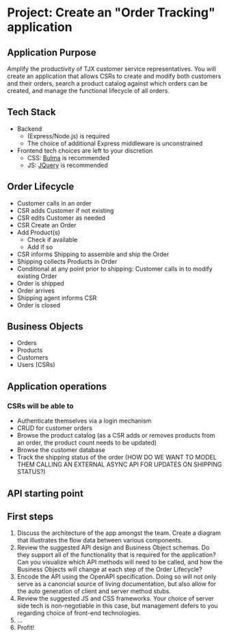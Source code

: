 # Project: Create an "Order Tracking" application
 
## Application Purpose
Amplify the productivity of TJX customer service representatives. You will create an application that allows CSRs to create and modify both customers and their orders, search a product catalog against which orders can be created, and manage the functional lifecycle of all orders.

## Tech Stack
* Backend 
    - (Express/Node.js) is required
    - The choice of additional Express middleware is unconstrained
* Frontend tech choices are left to your discretion
    - CSS: [Bulma](https://bulma.io/) is recommended 
    - JS: [JQuery](https://jquery.com/) is recommended
 
## Order Lifecycle
* Customer calls in an order
* CSR adds Customer if not existing
* CSR edits Customer as needed
* CSR Create an Order
* Add Product(s)
    - Check if available
    - Add if so
* CSR informs Shipping to assemble and ship the Order
* Shipping collects Products in Order
* Conditional at any point prior to shipping: Customer calls in to modify existing Order
* Order is shipped
* Order arrives
* Shipping agent informs CSR
* Order is closed

## Business Objects
* Orders
* Products
* Customers
* Users (CSRs)
 
## Application operations
### CSRs will be able to
* Authenticate themselves via a login mechanism
* CRUD for customer orders
* Browse the product catalog (as a CSR adds or removes products from an order, the product count needs to be updated)
* Browse the customer database
* Track the shipping status of the order (HOW DO WE WANT TO MODEL THEM CALLING AN EXTERNAL ASYNC API FOR UPDATES ON SHIPPING STATUS?)

## API starting point
 
## First steps
1. Discuss the architecture of the app amongst the team. Create a diagram that illustrates the flow data between various components.
2. Review the suggested API design and Business Object schemas. Do they support all of the functionality that is required for the application? Can you visualize which API methods will need to be called, and how the Business Objects will change at each step of the Order Lifecycle?
3. Encode the API using the OpenAPI specification. Doing so will not only serve as a canoncial source of living documentation, but also allow for the auto generation of client and server method stubs.
4. Review the suggested JS and CSS frameworks. Your choice of server side tech is non-negotiable in this case, but management defers to you regarding choice of front-end technologies.
5. ...
6. Profit!
 
 


